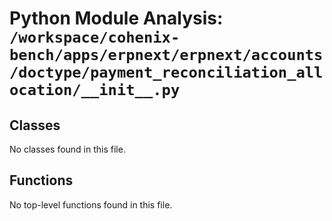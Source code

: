 # Python Module Analysis: `/workspace/cohenix-bench/apps/erpnext/erpnext/accounts/doctype/payment_reconciliation_allocation/__init__.py`

## Classes

No classes found in this file.


## Functions

No top-level functions found in this file.
